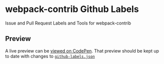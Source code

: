 # webpack-contrib Github Labels

Issue and Pull Request Labels and Tools for webpack-contrib

## Preview

A live preview can be [viewed on CodePen](https://codepen.io/shellscape/pen/XZYvpm).
That preview should be kept up to date with changes to
[`github-labels.json`](/webpack-contrib/labels/blob/master/github-labels.json)
